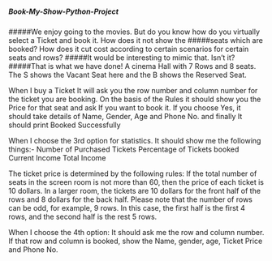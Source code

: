 ##### Book-My-Show-Python-Project
#####We enjoy going to the movies. But do you know how do you virtually select a Ticket and book it. How does it not show the #####seats which are booked? How does it cut cost according to certain scenarios for certain seats and rows? 
#####It would be interesting to mimic that. Isn’t it?
#####That is what we have done!
A cinema Hall with 7 Rows and 8 seats. The S shows the Vacant Seat here and the B shows the Reserved Seat. 

When I buy a Ticket It will ask you the row number and column number for the ticket you are booking. On the basis of the Rules it should show you the Price for that seat and ask If you want to book it.
If you choose Yes, it should take details of Name, Gender, Age and Phone No. and finally It should print Booked Successfully

When I choose the 3rd option for statistics.
It should show me the following things:-
Number of Purchased Tickets
Percentage of Tickets booked
Current Income
Total Income

The ticket price is determined by the following rules:
If the total number of seats in the screen room is not more than 60, then the price of each ticket is 10 dollars.
In a larger room, the tickets are 10 dollars for the front half of the rows and 8 dollars for the back half. Please note that the number of rows can be odd, for example, 9 rows. In this case, the first half is the first 4 rows, and the second half is the rest 5 rows.

When I choose the 4th option:
It should ask me the row and column number.
If that row and column is booked, show the Name, gender, age, Ticket Price and Phone No.
